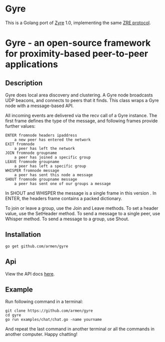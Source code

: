 Gyre
====

This is a Golang port of [Zyre](zyre.org) 1.0, implementing the same [ZRE protocol](http://rfc.zeromq.org/spec:20).

# Gyre - an open-source framework for proximity-based peer-to-peer applications

## Description

Gyre does local area discovery and clustering. A Gyre node broadcasts
UDP beacons, and connects to peers that it finds. This class wraps a
Gyre node with a message-based API.

All incoming events are delivered via the recv call of a Gyre instance.
The first frame defines the type of the message, and following
frames provide further values:

    ENTER fromnode headers ipaddress
        a new peer has entered the network
    EXIT fromnode
        a peer has left the network
    JOIN fromnode groupname
        a peer has joined a specific group
    LEAVE fromnode groupname
        a peer has left a specific group
    WHISPER fromnode message
        a peer has sent this node a message
    SHOUT fromnode groupname message
        a peer has sent one of our groups a message

In SHOUT and WHISPER the message is a single frame in this version
. In ENTER, the headers frame contains a packed dictionary.

To join or leave a group, use the Join and Leave methods.
To set a header value, use the SetHeader method. To send a message
to a single peer, use Whisper method. To send a message to a group, use
Shout.

## Installation

    go get github.com/armen/gyre

## Api

View the API docs [here](http://godoc.org/github.com/armen/gyre).

## Example

Run following command in a terminal:

    git clone https://github.com/armen/gyre
    cd gyre
    go run examples/chat/chat.go -name yourname

And repeat the last command in another terminal or all the commands in another computer. Happy chatting!
